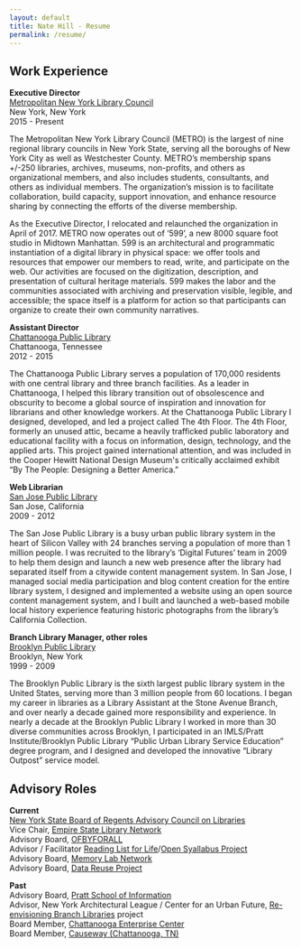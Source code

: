 ```yaml
---
layout: default
title: Nate Hill - Resume
permalink: /resume/
---
```


## Work Experience

**Executive Director**  
[Metropolitan New York Library Council](http://metro.org)  
New York, New York  
2015 - Present

The Metropolitan New York Library Council (METRO) is the largest of nine regional library councils in New York State, serving all the boroughs of New York City as well as Westchester County. METRO’s membership spans +/-250 libraries, archives, museums, non-profits, and others as organizational members, and also includes students, consultants, and others as individual members. The organization’s mission is to facilitate collaboration, build capacity, support innovation, and enhance resource sharing by connecting the efforts of the diverse membership.

As the Executive Director, I relocated and relaunched the organization in April of 2017. METRO now operates out of ‘599’, a new 8000 square foot studio in Midtown Manhattan. 599 is an architectural and programmatic instantiation of a digital library in physical space: we offer tools and resources that empower our members to read, write, and participate on the web. Our activities are focused on the digitization, description, and presentation of cultural heritage materials. 599 makes the labor and the communities associated with archiving and preservation visible, legible, and accessible; the space itself is a platform for action so that participants can organize to create their own community narratives.

**Assistant Director**  
[Chattanooga Public Library](https://chattlibrary.org/)  
Chattanooga, Tennessee  
2012 - 2015

The Chattanooga Public Library serves a population of 170,000 residents with one central library and three branch facilities. As a leader in Chattanooga, I helped this library transition out of obsolescence and obscurity to become a global source of inspiration and innovation for librarians and other knowledge workers. At the Chattanooga Public Library I designed, developed, and led a project called The 4th Floor. The 4th Floor, formerly an unused attic, became a heavily trafficked public laboratory and educational facility with a focus on information, design, technology, and the applied arts. This project gained international attention, and was included in the Cooper Hewitt National Design Museum's critically acclaimed exhibit “By The People: Designing a Better America.”

**Web Librarian**  
[San Jose Public Library](https://www.sjpl.org/)  
San Jose, California  
2009 - 2012  

The San Jose Public Library is a busy urban public library system in the heart of Silicon Valley with 24 branches serving a population of more than 1 million people. I was recruited to the library’s ‘Digital Futures’ team in 2009 to help them design and launch a new web presence after the library had separated itself from a citywide content management system. In San Jose, I managed social media participation and blog content creation for the entire library system, I designed and implemented a website using an open source content management system, and I built and launched a web-based mobile local history experience featuring historic photographs from the library’s California Collection.

**Branch Library Manager, other roles**  
[Brooklyn Public Library](https://www.bklynlibrary.org/)  
Brooklyn, New York  
1999 - 2009  

The Brooklyn Public Library is the sixth largest public library system in the United States, serving more than 3 million people from 60 locations. I began my career in libraries as a Library Assistant at the Stone Avenue Branch, and over nearly a decade gained more responsibility and experience. In nearly a decade at the Brooklyn Public Library I worked in more than 30 diverse communities across Brooklyn, I participated in an IMLS/Pratt Institute/Brooklyn Public Library “Public Urban Library Service Education” degree program, and I  designed and developed the innovative “Library Outpost” service model.

## Advisory Roles
**Current**  
[New York State Board of Regents Advisory Council on Libraries](http://www.nysl.nysed.gov/libdev/rac/)  
Vice Chair, [Empire State Library Network](https://www.esln.org/)  
Advisory Board, [OFBYFORALL](https://www.ofbyforall.org/)  
Advisor / Facilitator [Reading List for Life](http://readinglistforlife.org/)/[Open Syallabus Project](https://opensyllabusproject.org/)  
Advisory Board, [Memory Lab Network](https://www.dclibrary.org/memorylabnetwork)  
Advisory Board, [Data Reuse Project](https://www.imls.gov/grants/awarded/lg-96-17-0184-17)  

**Past**  
Advisory Board, [Pratt School of Information](https://www.pratt.edu/academics/information/)   
Advisor, New York Architectural League / Center for an Urban Future, [Re-envisioning Branch Libraries](https://nycfuture.org/research/re-envisioning-new-yorks-branch-libraries) project    
Board Member, [Chattanooga Enterprise Center](https://www.theenterprisectr.org/)  
Board Member, [Causeway (Chattanooga, TN)](http://www.causeway.org/) 
